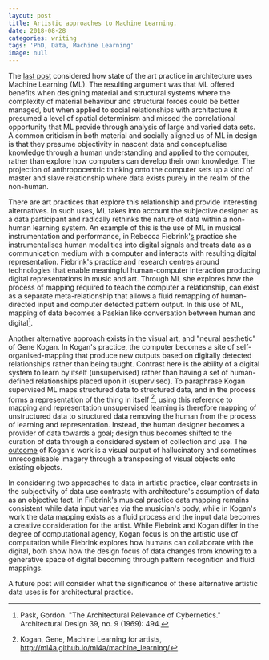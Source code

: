 ```yaml
---
layout: post
title: Artistic approaches to Machine Learning.
date: 2018-08-28
categories: writing
tags: 'PhD, Data, Machine Learning'
image: null
---
```


The [last post][7277c25a] considered how state of the art practice in architecture uses Machine Learning (ML). The resulting argument was that ML offered benefits when designing material and structural systems where the complexity of material behaviour and structural forces could be better managed, but when applied to social relationships with architecture it presumed a level of spatial determinism and missed the correlational opportunity that ML provide through analysis of large and varied data sets. A common criticism in both material and socially aligned us of ML in design is that they presume objectivity in nascent data and conceptualise knowledge through a human understanding and applied to the computer, rather than explore how computers can develop their own knowledge. The projection of anthropocentric thinking onto the computer sets up a kind of master and slave relationship where data exists purely in the realm of the non-human.

There are art practices that explore this relationship and provide interesting alternatives. In such uses, ML takes into account the subjective designer as a data participant and radically rethinks the nature of data within a non-human learning system. An example of this is the use of ML in musical instrumentation and performance, in Rebecca Fiebrink'[s][9986110e] practice she instrumentalises human modalities into digital signals and treats data as a communication medium with a computer and interacts with resulting digital representation. Fiebrink's practice and research centres around technologies that enable meaningful human-computer interaction producing digital representations in music and art. Through ML she explores how the process of mapping required to teach the computer a relationship, can exist as a separate meta-relationship that allows a fluid remapping of human-directed input and computer detected pattern output. In this use of ML, mapping of data becomes a Paskian like conversation between human and digital[^ad8adea8].

Another alternative approach exists in the visual art, and "neural aesthetic" of Gene Kogan. In Kogan's practice, the computer becomes a site of self-organised-mapping that produce new outputs based on digitally detected relationships rather than being taught. Contrast here is the ability of a digital system to learn by itself (unsupervised) rather than having a set of human-defined relationships placed upon it (supervised). To paraphrase Kogan supervised ML maps structured data to structured data, and in the process forms a representation of the thing in itself [^f376af2d], using this reference to mapping and representation unsupervised learning is therefore mapping of unstructured data to structured data removing the human from the process of learning and representation. Instead, the human designer becomes a provider of data towards a goal; design thus becomes shifted to the curation of data through a considered system of collection and use. The [outcome][8263d021] of Kogan's work is a visual output of hallucinatory and sometimes unrecognisable imagery through a transposing of visual objects onto existing objects.

  [8263d021]: http://genekogan.com/works/neural-synth/ "Gene Kogan"

In considering two approaches to data in artistic practice, clear contrasts in the subjectivity of data use contrasts with architecture's assumption of data as an objective fact. In Fiebrink's musical practice data mapping remains consistent while data input varies via the musician's body, while in Kogan's work the data mapping exists as a fluid process and the input data becomes a creative consideration for the artist. While Fiebrink and Kogan differ in the degree of computational agency, Kogan focus is on the artistic use of computation while Fiebrink explores how humans can collaborate with the digital, both show how the design focus of data changes from knowing to a generative space of digital becoming through pattern recognition and fluid mappings.         

A future post will consider what the significance of these alternative artistic data uses is for architectural practice.      


[7277c25a]: http://www.chrisbamborough.com/writing/2018/08/24/Limitations-of-ML-in-architectural-design.html "Limitations of Machine Learning in design."
[9986110e]: http://eavi.goldsmithsdigital.com/staff/dr-rebecca-fiebrink/ "Dr Rebecca Fiebrink"
[^f376af2d]: Kogan, Gene, Machine Learning for artists, http://ml4a.github.io/ml4a/machine_learning/
[^ad8adea8]: Pask, Gordon. "The Architectural Relevance of Cybernetics." Architectural Design 39, no. 9 (1969): 494.
